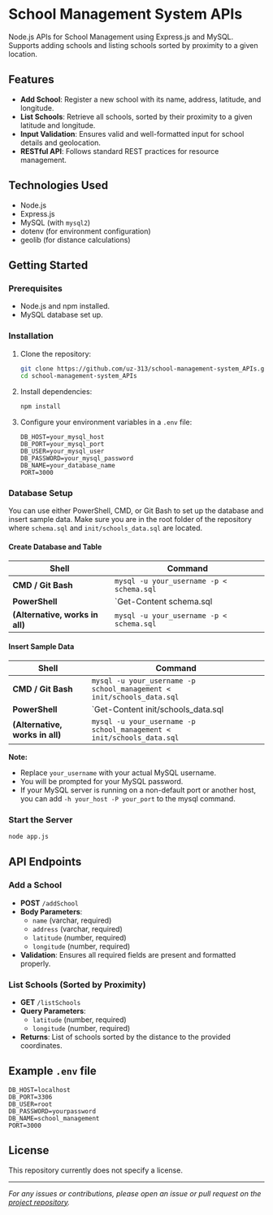 # School Management System APIs

Node.js APIs for School Management using Express.js and MySQL. Supports adding schools and listing schools sorted by proximity to a given location.

## Features

- **Add School**: Register a new school with its name, address, latitude, and longitude.
- **List Schools**: Retrieve all schools, sorted by their proximity to a given latitude and longitude.
- **Input Validation**: Ensures valid and well-formatted input for school details and geolocation.
- **RESTful API**: Follows standard REST practices for resource management.

## Technologies Used

- Node.js
- Express.js
- MySQL (with `mysql2`)
- dotenv (for environment configuration)
- geolib (for distance calculations)

## Getting Started

### Prerequisites

- Node.js and npm installed.
- MySQL database set up.

### Installation

1. Clone the repository:
   ```bash
   git clone https://github.com/uz-313/school-management-system_APIs.git
   cd school-management-system_APIs
   ```

2. Install dependencies:
   ```bash
   npm install
   ```

3. Configure your environment variables in a `.env` file:
   ```
   DB_HOST=your_mysql_host
   DB_PORT=your_mysql_port
   DB_USER=your_mysql_user
   DB_PASSWORD=your_mysql_password
   DB_NAME=your_database_name
   PORT=3000
   ```

### Database Setup

You can use either PowerShell, CMD, or Git Bash to set up the database and insert sample data.
Make sure you are in the root folder of the repository where `schema.sql` and `init/schools_data.sql` are located.

#### Create Database and Table

| Shell           | Command                                                                 |
|-----------------|------------------------------------------------------------------------|
| **CMD / Git Bash**  | `mysql -u your_username -p < schema.sql`                                |
| **PowerShell**      | `Get-Content schema.sql | mysql -u your_username -p`                     |
| **(Alternative, works in all)** | `mysql -u your_username -p < schema.sql`                                |

#### Insert Sample Data

| Shell           | Command                                                                 |
|-----------------|------------------------------------------------------------------------|
| **CMD / Git Bash**  | `mysql -u your_username -p school_management < init/schools_data.sql`    |
| **PowerShell**      | `Get-Content init/schools_data.sql | mysql -u your_username -p school_management` |
| **(Alternative, works in all)** | `mysql -u your_username -p school_management < init/schools_data.sql`    |

**Note:**  
- Replace `your_username` with your actual MySQL username.
- You will be prompted for your MySQL password.
- If your MySQL server is running on a non-default port or another host, you can add `-h your_host -P your_port` to the mysql command.

### Start the Server

```bash
node app.js
```

## API Endpoints

### Add a School

- **POST** `/addSchool`
- **Body Parameters**:
  - `name` (varchar, required)
  - `address` (varchar, required)
  - `latitude` (number, required)
  - `longitude` (number, required)
- **Validation**: Ensures all required fields are present and formatted properly.

### List Schools (Sorted by Proximity)

- **GET** `/listSchools`
- **Query Parameters**:
  - `latitude` (number, required)
  - `longitude` (number, required)
- **Returns**: List of schools sorted by the distance to the provided coordinates.

## Example `.env` file

```
DB_HOST=localhost
DB_PORT=3306
DB_USER=root
DB_PASSWORD=yourpassword
DB_NAME=school_management
PORT=3000
```

## License

This repository currently does not specify a license.

---
*For any issues or contributions, please open an issue or pull request on the [project repository](https://github.com/uz-313/school-management-system_APIs).*